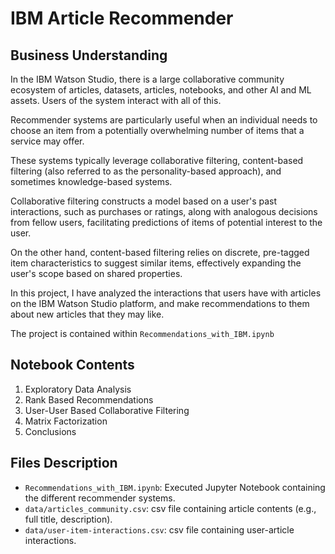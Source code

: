 # IBM Article Recommender
## Business Understanding
In the IBM Watson Studio, there is a large collaborative community ecosystem of articles, 
datasets, articles, notebooks, and other AI and ML assets. 
Users of the system interact with all of this.

Recommender systems are particularly useful when an individual needs to choose an item from a potentially overwhelming 
number of items that a service may offer.

These systems typically leverage collaborative filtering, content-based filtering (also referred to as the 
personality-based approach), and sometimes knowledge-based systems. 

Collaborative filtering constructs a model based on
a user's past interactions, such as purchases or ratings, along with analogous decisions from fellow users, facilitating
predictions of items of potential interest to the user.

On the other hand, content-based filtering relies on discrete, pre-tagged item characteristics to suggest similar items,
effectively expanding the user's scope based on shared properties.

In this project, I have analyzed the interactions that users have with articles on the IBM Watson Studio platform, and make 
recommendations to them about new articles that they may like.

The project is contained within `Recommendations_with_IBM.ipynb
`

## Notebook Contents
1. Exploratory Data Analysis
2. Rank Based Recommendations
3. User-User Based Collaborative Filtering
4. Matrix Factorization
5. Conclusions

## Files Description
+ `Recommendations_with_IBM.ipynb`: Executed Jupyter Notebook containing the different recommender systems.
+ `data/articles_community.csv`: csv file containing article contents (e.g., full title, description).
+ `data/user-item-interactions.csv`: csv file containing user-article interactions.


